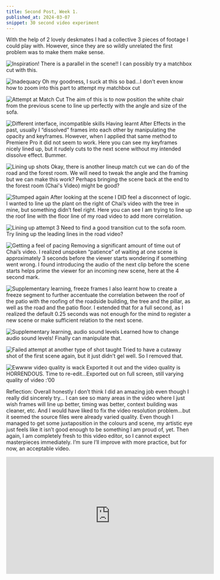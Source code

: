 ```yaml
---
title: Second Post, Week 1. 
published_at: 2024-03-07
snippet: 30 second video experiment
---
```

With the help of 2 lovely deskmates I had a collective 3 pieces of footage I could play with. However, since they are so wildly unrelated the first problem was to make them make sense.

![Inspiration!](/w01s2/w01s2_s1.png)
There is a parallel in the scene!! I can possibly try a matchbox cut with this.

![Inadequacy](/w01s2/w01s2_s2.png)
Oh my goodness, I suck at this so bad…I don’t even know how to zoom into this part to attempt my matchbox cut

![Attempt at Match Cut](/w01s2/w01s2_s3.png)
The aim of this is to now position the white chair from the previous scene to line up perfectly with the angle and size of the sofa.

![Different interface, incompatible skills](/w01s2/w01s2_s4.png)
Having learnt After Effects in the past, usually I “dissolved” frames into each other by manipulating the opacity and keyframes. However, when I applied that same method to Premiere Pro it did not seem to work. Here you can see my keyframes nicely lined up, but it rudely cuts to the next scene without my intended dissolve effect. Bummer.

![Lining up shots](/w01s2/w01s2_s5.png)
Okay, there is another lineup match cut we can do of the road and the forest room. We will need to tweak the angle and the framing but we can make this work? Perhaps bringing the scene back at the end to the forest room (Chai's Video) might be good?

![Stumped again](/w01s2/w01s2_s6.png)
After looking at the scene I DID feel a disconnect of logic. I wanted to line up the plant on the right of Chai’s video with the tree in mine, but something didn’t feel right. Here you can see I am trying to line up the roof line with the floor line of my road video to add more correlation.

![Lining up attempt 3](/w01s2/w01s2_s7.png)
Need to find a good transition cut to the sofa room. Try lining up the leading lines in the road video?

![Getting a feel of pacing](/w01s2/w01s2_s8.png)
Removing a significant amount of time out of Chai’s video. I realized unspoken “patience” of waiting at one scene is approximately 3 seconds before the viewer starts wondering if something went wrong. I found introducing the audio of the next clip before the scene starts helps prime the viewer for an incoming new scene, here at the 4 second mark.

![Supplementary learning, freeze frames](/w01s2/w01s2_s9.png)
I also learnt how to create a freeze segment to further accentuate the correlation between the roof of the patio with the roofing of the roadside building, the tree and the pillar, as well as the road and the patio floor. I extended that for a full second, as I realized the default 0.25 seconds was not enough for the mind to register a new scene or make sufficient relation to the next scene.

![Supplementary learning, audio sound levels](/w01s2/w01s2_s10.png)
Learned how to change audio sound levels! Finally can manipulate that.

![Failed attempt at another type of shot taught](/w01s2/w01s2_s11.png)
Tried to have a cutaway shot of the first scene again, but it just didn’t gel well. So I removed that.

![Ewwww video quality is wack](/w01s2/w01s2_s12.png)
Exported it out and the video quality is HORRENDOUS. Time to re-edit...Exported out on full screen, still varying quality of video :’00

Reflection:
Overall honestly I don’t think I did an amazing job even though I really did sincerely try… I can see so many areas in the video where I just wish frames will line up better, timing was better, context building was cleaner, etc. And I would have liked to fix the video resolution problem…but it seemed the source files were already varied quality. Even though I managed to get some juxtaposition in the colours and scene, my artistic eye just feels like it isn’t good enough to be something I am proud of, yet. Then again, I am completely fresh to this video editor, so I cannot expect masterpieces immediately. I’m sure I’ll improve with more practice, but for now, an acceptable video.

<iframe width="560" height="315" src="https://www.youtube.com/embed/Jlau-EPorjE?si=hA1eBdw4fI7xUdgn" title="YouTube video player" frameborder="0" allow="accelerometer; autoplay; clipboard-write; encrypted-media; gyroscope; picture-in-picture; web-share" allowfullscreen></iframe>
